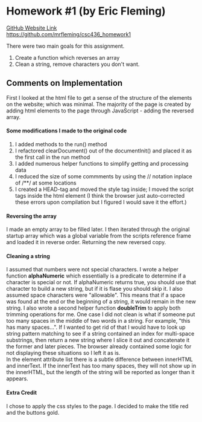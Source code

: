 # Homework #1 (by Eric Fleming)

[GitHub Website Link](https://github.com/mrfleming/csc436_homework1) <br/>
https://github.com/mrfleming/csc436_homework1</br>

There were two main goals for this assignment.
1.  Create a function which reverses an array
2.  Clean a string, remove characters you don't want.

## Comments on Implementation
First I looked at the html file to get a sense of the structure of the elements on the website; which was minimal.  The majority of the page is created by adding html elements to the page through JavaScript - adding the reversed array.

#### Some modifications I made to the original code
1.  I added methods to the run() method
2.  I refactored clearDocument() out of the documentInit() and placed it as the first call in the run method
3.  I added numerous helper functions to simplify getting and processing data
4.  I reduced the size of some commments by using the // notation inplace of /**/ at some locations
5.  I created a HEAD-tag and moved the style tag inside; I moved the script tags inside the html element (I think the browser just auto-corrected these errors upon compilation but I figured I would save it the effort.)

#### Reversing the array
I made an empty array to be filled later.  I then iterated through the original startup array which was a global variable from the scripts reference frame and loaded it in reverse order.  Returning the new reversed copy.

#### Cleaning a string
I assumed that numbers were not special characters.  I wrote a helper function **alphaNumeric** which essentially is a predicate to determine if a character is special or not.  If alphaNumeric returns true, you should use that character to build a new string, but if it is flase you should skip it.  I also assumed space characters were "allowable".  This means that if a space was found at the end or the beginning of a string, it would remain in the new string.  I also wrote a second helper function **doubleTrim** to apply both trimming operations for me.  One case I did not clean is what if someone put too many spaces in the middle of two words in a string.  For example, "this       has many spaces...".  If I wanted to get rid of that I would have to look up string pattern matching to see if a string contained an index for multi-space substrings, then return a new string where I slice it out and concatenate it the former and later pieces.  The browser already contained some logic for not displaying these situations so I left it as is.  
In the element attribute list there is a subtle difference between innerHTML and innerText.  If the innerText has too many spaces, they will not show up in the innerHTML, but the length of the string will be reported as longer than it appears.

#### Extra Credit
I chose to apply the css styles to the page.  I decided to make the title red and the buttons gold.